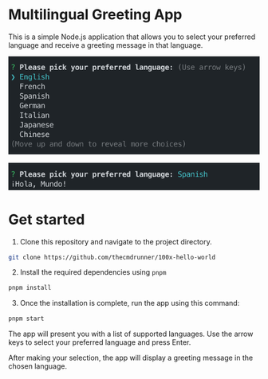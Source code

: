 # Multilingual Greeting App

This is a simple Node.js application that allows you to select your preferred language and receive a greeting message in that language.

![Selector prompt](./selector.png)

![Greeting in your language](./selected.png)

# Get started

1. Clone this repository and navigate to the project directory.

```bash
git clone https://github.com/thecmdrunner/100x-hello-world
```

2. Install the required dependencies using `pnpm`

```bash
pnpm install
```

3. Once the installation is complete, run the app using this command:

```bash
pnpm start
```

The app will present you with a list of supported languages. Use the arrow keys to select your preferred language and press Enter.

After making your selection, the app will display a greeting message in the chosen language.
